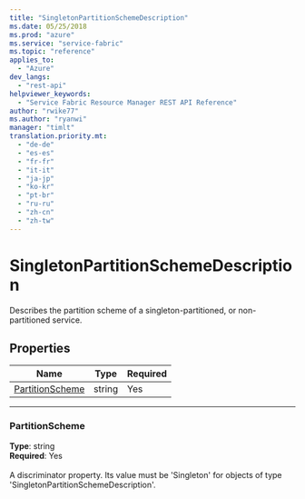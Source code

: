 ```yaml
---
title: "SingletonPartitionSchemeDescription"
ms.date: 05/25/2018
ms.prod: "azure"
ms.service: "service-fabric"
ms.topic: "reference"
applies_to: 
  - "Azure"
dev_langs: 
  - "rest-api"
helpviewer_keywords: 
  - "Service Fabric Resource Manager REST API Reference"
author: "rwike77"
ms.author: "ryanwi"
manager: "timlt"
translation.priority.mt: 
  - "de-de"
  - "es-es"
  - "fr-fr"
  - "it-it"
  - "ja-jp"
  - "ko-kr"
  - "pt-br"
  - "ru-ru"
  - "zh-cn"
  - "zh-tw"
---
```

# SingletonPartitionSchemeDescription

Describes the partition scheme of a singleton-partitioned, or non-partitioned service.

## Properties
| Name | Type | Required |
| --- | --- | --- |
| [PartitionScheme](#partitionscheme) | string | Yes |

____
### PartitionScheme
__Type__: string <br/>
__Required__: Yes <br/>
<br/>
A discriminator property. Its value must be 'Singleton' for objects of type 'SingletonPartitionSchemeDescription'.

